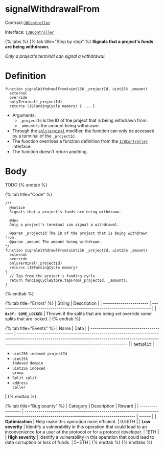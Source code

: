 # signalWithdrawalFrom

Contract:[`JBController`](../)​‌

Interface: [`IJBController`](../../../../interfaces/ijbcontroller.md)

{% tabs %}
{% tab title="Step by step" %}
**Signals that a project's funds are being withdrawn.**

_Only a project's terminal can signal a withdrawal._

# Definition

```solidity
function signalWithdrawlFrom(uint256 _projectId, uint256 _amount)
  external
  override
  onlyTerminal(_projectId)
  returns (JBFundingCycle memory) { ... }
```

* Arguments:
  * `_projectId` is the ID of the project that is being withdrawn from.
  * `_amount` is the amount being withdrawn.
* Through the [`onlyTerminal`](../../jbcontrollerutility/modifiers/onlyterminal.md) modifier, the function can only be accessed by a terminal of the `_projectId`.
* The function overrides a function definition from the [`IJBController`](../../../../interfaces/ijbcontroller.md) interface.
* The function doesn't return anything.

# Body

TODO
{% endtab %}

{% tab title="Code" %}
```solidity
/**
  @notice
  Signals that a project's funds are being withdrawn.

  @dev
  Only a project's terminal can signal a withdrawal.

  @param _projectId The ID of the project that is being withdrawn from.
  @param _amount The amount being withdrawn.
*/
function signalWithdrawlFrom(uint256 _projectId, uint256 _amount)
  external
  override
  onlyTerminal(_projectId)
  returns (JBFundingCycle memory)
{
  // Tap from the project's funding cycle.
  return fundingCycleStore.tapFrom(_projectId, _amount);
}
```
{% endtab %}

{% tab title="Errors" %}
| String                  | Description                                                                   |
| ----------------------- | ----------------------------------------------------------------------------- |
| **`0x0f: SOME_LOCKED`** | Thrown if the splits that are being set override some splits that are locked. |
{% endtab %}

{% tab title="Events" %}
| Name                                    | Data                                                                                                                                                                                                                 |
| --------------------------------------- | -------------------------------------------------------------------------------------------------------------------------------------------------------------------------------------------------------------------- |
| [**`SetSplit`**](../events/setsplit.md) | <ul><li><code>uint256 indexed projectId</code></li><li><code>uint256 indexed domain</code></li><li><code>uint256 indexed group</code></li><li><code>Split split</code></li><li><code>address caller</code></li></ul> |
{% endtab %}

{% tab title="Bug bounty" %}
| Category          | Description                                                                                                                            | Reward |
| ----------------- | -------------------------------------------------------------------------------------------------------------------------------------- | ------ |
| **Optimization**  | Help make this operation more efficient.                                                                                               | 0.5ETH |
| **Low severity**  | Identify a vulnerability in this operation that could lead to an inconvenience for a user of the protocol or for a protocol developer. | 1ETH   |
| **High severity** | Identify a vulnerability in this operation that could lead to data corruption or loss of funds.                                        | 5+ETH  |
{% endtab %}
{% endtabs %}
